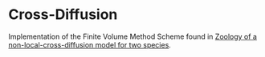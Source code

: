 # Cross-Diffusion
 Implementation of the Finite Volume Method Scheme found in [Zoology of a non-local-cross-diffusion model for two species](https://arxiv.org/abs/1705.03320).